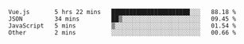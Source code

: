 <!--START_SECTION:waka-->

```text
Vue.js       5 hrs 22 mins   ██████████████████████░░░   88.18 %
JSON         34 mins         ██▒░░░░░░░░░░░░░░░░░░░░░░   09.45 %
JavaScript   5 mins          ▒░░░░░░░░░░░░░░░░░░░░░░░░   01.54 %
Other        2 mins          ░░░░░░░░░░░░░░░░░░░░░░░░░   00.66 %
```

<!--END_SECTION:waka-->
